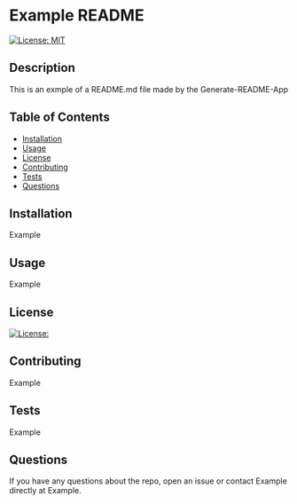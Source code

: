 # Example README

[![License: MIT](https://img.shields.io/badge/License-MIT-yellow.svg)](https://opensource.org/licenses/MIT)

## Description

This is an exmple of a README.md file made by the Generate-README-App

## Table of Contents

- [Installation](#installation)
- [Usage](#usage)
- [License](#license)
- [Contributing](#contributing)
- [Tests](#tests)
- [Questions](#questions)

## Installation

Example 

## Usage

Example

## License

[![License: <LICENSE>](https://img.shields.io/badge/License-<LICENSE>-<COLOR>.svg)](<LINK>)


## Contributing

Example 

## Tests

Example

## Questions

If you have any questions about the repo, open an issue or contact Example directly at Example.
